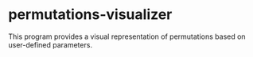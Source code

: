 # permutations-visualizer
This program provides a visual representation of permutations based on user-defined parameters.
